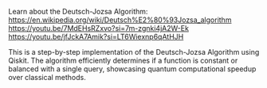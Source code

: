 Learn about the Deutsch-Jozsa Algorithm:
https://en.wikipedia.org/wiki/Deutsch%E2%80%93Jozsa_algorithm
https://youtu.be/7MdEHsRZxvo?si=7m-zgnki4jA2W-Ek
https://youtu.be/jfJckA7Amik?si=LT6Wiexnp6qAtHJH

This is a step-by-step implementation of the Deutsch-Jozsa Algorithm using Qiskit. The algorithm efficiently determines if a function is constant or balanced with a single query, showcasing quantum computational speedup over classical methods.

